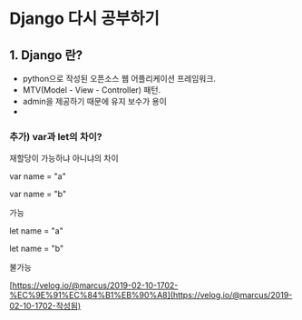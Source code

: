 # Django 다시 공부하기

## 1. Django 란?

+ python으로 작성된 오픈소스 웹 어플리케이션 프레임워크.
+ MTV(Model - View - Controller) 패턴.
+ admin을 제공하기 때문에 유지 보수가 용이
+ 













### 추가) var과 let의 차이?

재할당이 가능하냐 아니냐의 차이

var name = "a"

var name = "b"

가능



let name = "a"

let name = "b"

불가능

[https://velog.io/@marcus/2019-02-10-1702-%EC%9E%91%EC%84%B1%EB%90%A8](https://velog.io/@marcus/2019-02-10-1702-작성됨)



